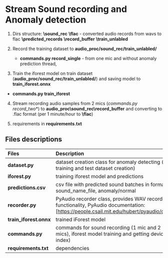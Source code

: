 # Stream Sound recording and Anomaly detection
1. Dirs structure:
   **\sound_rec**
      **\flac** - converted audio records from wavs to flac
      **\predicted_records** 
      **\record_buffer**
      **\train_unlabled**

2. Record the training dataset to **audio_proc/sound_rec/train_unlabled/**

   - **commands.py  record_single** - from one mic and without anomaly prediction thread,

3. Train the iforest model on train dataset (**audio_proc/sound_rec/train_unlabled/**) and saving model to  **train_iforest.onnx**
  - **commands.py  train_iforest**
4. Stream recording audio samples from 2 mics (*commands.py  record_two**) to
   **audio_proc\sound_rec\record_buffer** and converting to .flac format (per 1 minute/hour to
   **\flac**) 

5. requirements in **requirements.txt**

## Files descriptions

| Files                     | Description                                                                                                                                                                                                     |
| :------------------------ | :-------------------------------------------------------------------------------------------------------------------------------------------------------------------------------------------------------------- |
| **dataset.py**            | dataset creation class for anomaly detecting (for training and test dataset creation)                                                                                                                                                                                                 |
| **iforest.py**            | training iforest model and predictions   |     
| **predictions.csv**       | csv file with predicted sound batches in format: sound_name_file, anomaly/normal                                              |
| **recorder.py**           | PyAudio recorder class, provides WAV recording functionality, PyAudio documentation: [https://people.csail.mit.edu/hubert/pyaudio/docs/] | Recorder class realization by [https://gist.github.com/sloria/5693955] |
| **train_iforest.onnx**    | trained iForest model          |                                                                                                         
| **commands.py**           | commands for sound recording (1 mic and 2 mics), iforest model training and getting device index)  |                                     
| **requirements.txt**      | dependencies                                                                                                                           |
